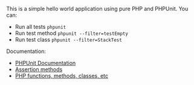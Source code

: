 This is a simple hello world application using pure PHP and PHPUnit. You can:

* Run all tests `phpunit`
* Run test method `phpunit --filter=testEmpty`
* Run test class `phpunit --filter=StackTest`

Documentation:

* [PHPUnit Documentation](https://phpunit.de/manual/current/en/textui.html)
* [Assertion methods](https://phpunit.de/manual/current/en/appendixes.assertions.html)
* [PHP functions, methods, classes, etc](http://php.net/manual/en/indexes.functions.php)
